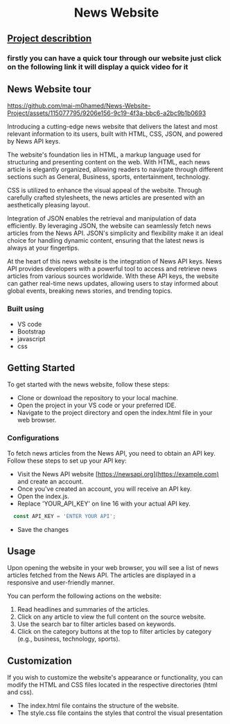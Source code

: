 

<h1 align="center">News Website</h1>
<h2 align="left"><u>Project describtion</u></h2>
<h3 align="left"> firstly you can have a quick tour through our website just click on the following link it will display a quick video for it

## News Website tour

https://github.com/mai-m0hamed/News-Website-Project/assets/115077795/9206e156-9c19-4f3a-bbc6-a2bc9b1b0693


Introducing a cutting-edge news website that delivers the latest and most relevant information to its users, built with HTML, CSS, JSON, and powered by News API keys.

The website's foundation lies in HTML, a markup language used for structuring and presenting content on the web. With HTML, each news article is elegantly organized, allowing readers to navigate through different sections such as General, Business, sports, entertainment, technology.

CSS is utilized to enhance the visual appeal of the website. Through carefully crafted stylesheets, the news articles are presented with an aesthetically pleasing layout.

Integration of JSON enables the retrieval and manipulation of data efficiently. By leveraging JSON, the website can seamlessly fetch news articles from the News API. JSON's simplicity and flexibility make it an ideal choice for handling dynamic content, ensuring that the latest news is always at your fingertips.

At the heart of this news website is the integration of News API keys. News API provides developers with a powerful tool to access and retrieve news articles from various sources worldwide. With these API keys, the website can gather real-time news updates, allowing users to stay informed about global events, breaking news stories, and trending topics.

</h3>






### **Built using**

* VS code
* Bootstrap
* javascript
* css




## Getting Started

To get started with the news website, follow these steps:

* Clone or download the repository to your local machine.
* Open the project in your VS code or your preferred IDE.
* Navigate to the project directory and open the index.html file in your web browser.
  
### Configurations
To fetch news articles from the News API, you need to obtain an API key. Follow these steps to set up your API key:

* Visit the News API website [https://newsapi.org](https://example.com) and create an account.
* Once you've created an account, you will receive an API key.
* Open the index.js.
* Replace 'YOUR_API_KEY' on line 16 with your actual API key.
 ```js
   const API_KEY = 'ENTER YOUR API';
   ```
* Save the changes



<!-- USAGE EXAMPLES -->
## Usage
Upon opening the website in your web browser, you will see a list of news articles fetched from the News API. The articles are displayed in a responsive and user-friendly manner.

You can perform the following actions on the website:

1. Read headlines and summaries of the articles.
2. Click on any article to view the full content on the source website.
3. Use the search bar to filter articles based on keywords.
4. Click on the category buttons at the top to filter articles by category (e.g., business, technology, sports).


## Customization
If you wish to customize the website's appearance or functionality, you can modify the HTML and CSS files located in the respective directories (html and css).

* The index.html file contains the structure of the website.
* The style.css file contains the styles that control the visual presentation
